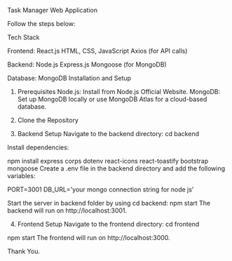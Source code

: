 Task Manager Web Application

Follow the steps below: 

Tech Stack

Frontend:
React.js
HTML, CSS, JavaScript
Axios (for API calls)

Backend:
Node.js
Express.js
Mongoose (for MongoDB)

Database:
MongoDB
Installation and Setup
1. Prerequisites
Node.js: Install from Node.js Official Website.
MongoDB: Set up MongoDB locally or use MongoDB Atlas for a cloud-based database.

2. Clone the Repository

3. Backend Setup
Navigate to the backend directory: cd backend

Install dependencies:

npm install express corps dotenv react-icons react-toastify bootstrap mongoose
Create a .env file in the backend directory and add the following variables:

PORT=3001
DB_URL='your mongo connection string for node js'


Start the server in backend folder by using cd backend:
npm start
The backend will run on http://localhost:3001.

4. Frontend Setup
Navigate to the frontend directory:
cd frontend

npm start
The frontend will run on http://localhost:3000.


Thank You.
